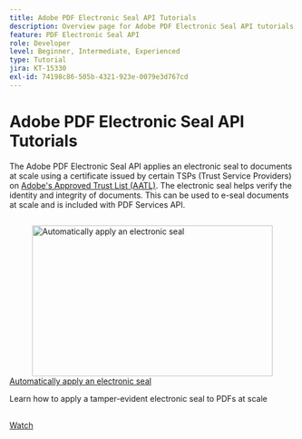 ```yaml
---
title: Adobe PDF Electronic Seal API Tutorials
description: Overview page for Adobe PDF Electronic Seal API tutorials
feature: PDF Electronic Seal API
role: Developer
level: Beginner, Intermediate, Experienced
type: Tutorial
jira: KT-15330
exl-id: 74198c86-505b-4321-923e-0079e3d767cd
---
```

# Adobe PDF Electronic Seal API Tutorials

The Adobe PDF Electronic Seal API applies an electronic seal to documents at scale using a certificate issued by certain TSPs (Trust Service Providers) on [Adobe's Approved Trust List (AATL)](https://helpx.adobe.com/acrobat/kb/approved-trust-list1.html). The electronic seal helps verify the identity and integrity of documents. This can be used to e-seal documents at scale and is included with PDF Services API.

<!-- Comment -->
<!-- CARDS

* https://experienceleague.adobe.com/en/docs/acrobat-services-learn/tutorials/eseal/automatically-apply-electronic-seal
  {target = _self}
  {title = Automatically apply an electronic seal}
  {description = Learn how to apply a tamper-evident electronic seal to PDFs at scale}
  {image = https://experienceleague.adobe.com/en/docs/acrobat-services-learn/tutorials/eseal/media_1c3d300ec38133fdf7b4f8eb7c16d560e8a776e5c.png?width=400&format=webply&optimize=medium}
  {cta = Watch}

-->
<!-- End Comment -->

<!-- START CARDS HTML - DO NOT MODIFY BY HAND -->
<div class="columns">
    <div class="column is-half-tablet is-half-desktop is-one-third-widescreen" aria-label="Automatically apply an electronic seal">
        <div class="card" style="height: 100%; display: flex; flex-direction: column; height: 100%;">
            <div class="card-image">
                <figure class="image x-is-16by9">
                    <a href="https://experienceleague.adobe.com/en/docs/acrobat-services-learn/tutorials/eseal/automatically-apply-electronic-seal" title="Automatically apply an electronic seal" target="_self" rel="referrer">
                        <img class="is-bordered-r-small" src="https://experienceleague.adobe.com/en/docs/acrobat-services-learn/tutorials/eseal/media_1c3d300ec38133fdf7b4f8eb7c16d560e8a776e5c.png?width=400&format=webply&optimize=medium" alt="Automatically apply an electronic seal"
                             style="width: 100%; aspect-ratio: 16 / 9; object-fit: cover; overflow: hidden; display: block; margin: auto;">
                    </a>
                </figure>
            </div>
            <div class="card-content is-padded-small" style="display: flex; flex-direction: column; flex-grow: 1; justify-content: space-between;">
                <div class="top-card-content">
                    <p class="headline is-size-6 has-text-weight-bold">
                        <a href="https://experienceleague.adobe.com/en/docs/acrobat-services-learn/tutorials/eseal/automatically-apply-electronic-seal" target="_self" rel="referrer" title="Automatically apply an electronic seal">Automatically apply an electronic seal</a>
                    </p>
                    <p class="is-size-6">Learn how to apply a tamper-evident electronic seal to PDFs at scale</p>
                </div>
                <a href="https://experienceleague.adobe.com/en/docs/acrobat-services-learn/tutorials/eseal/automatically-apply-electronic-seal" target="_self" rel="referrer" class="spectrum-Button spectrum-Button--outline spectrum-Button--primary spectrum-Button--sizeM" style="align-self: flex-start; margin-top: 1rem;">
                    <span class="spectrum-Button-label has-no-wrap has-text-weight-bold">Watch</span>
                </a>
            </div>
        </div>
    </div>
</div>
<!-- END CARDS HTML - DO NOT MODIFY BY HAND -->